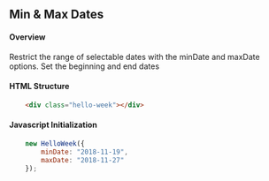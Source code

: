 ## Min & Max Dates

#### Overview
Restrict the range of selectable dates with the minDate and maxDate options. Set the beginning and end dates

#### HTML Structure
```html
    <div class="hello-week"></div>
```

#### Javascript Initialization
```js
    new HelloWeek({
        minDate: "2018-11-19",
        maxDate: "2018-11-27"
    });
```
